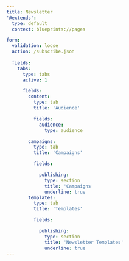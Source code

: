 ```yaml
---
title: Newsletter
'@extends':
  type: default
  context: blueprints://pages

form:
  validation: loose
  action: /subscribe.json
    
  fields:
    tabs:
      type: tabs
      active: 1

      fields:
        content:
          type: tab
          title: 'Audience'

          fields:
            audience:
              type: audience

        campaigns:
          type: tab
          title: 'Campaigns'

          fields:

            publishing:
              type: section
              title: 'Campaigns'
              underline: true
        templates:
          type: tab
          title: 'Templates'

          fields:

            publishing:
              type: section
              title: 'Newsletter Templates'
              underline: true
---
```

